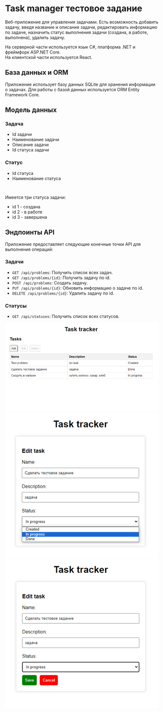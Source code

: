 # Task manager тестовое задание
Веб-приложение для управления задачами. Есть возможность добавить задачу, введя название и описание задачи, редактировать информацию по задаче, назначить статус выполнения задачи (создана, в работе, выполнена), удалить задачу.

На серверной части используется язык C#, платформа .NET и фреймфорк ASP.NET Core.
<br>
На клиентской части используется React.

## База данных и ORM
Приложение использует базу данных SQLite для хранения информации о задачах. Для работы с базой данных используется ORM Entity Framework Core.

## Модель данных

### Задача

- Id задачи
- Наименование задачи
- Описание задачи
- Id статуса задачи

### Статус

- Id статуса
- Наименование статуса
<br>

Имеется три статуса задачи:
- id 1 - создана
- id 2 - в работе
- id 3 - завершена

## Эндпоинты API

Приложение предоставляет следующие конечные точки API для выполнения операций:

### Задачи 

- `GET /api/problems`: Получить список всех задач.
- `GET /api/problems/{id}`: Получить задачу по id.
- `POST /api/problems`: Создать задачу.
- `PUT /api/problems/{id}`: Обновить информацию о задаче по id.
- `DELETE /api/problems/{id}`: Удалить задачу по id.

### Статусы

- `GET /api/statuses`: Получить список всех статусов.

![](Pics/Screenshot_115.png)
![](Pics/Screenshot_114.png)
![](Pics/Screenshot_113.png)